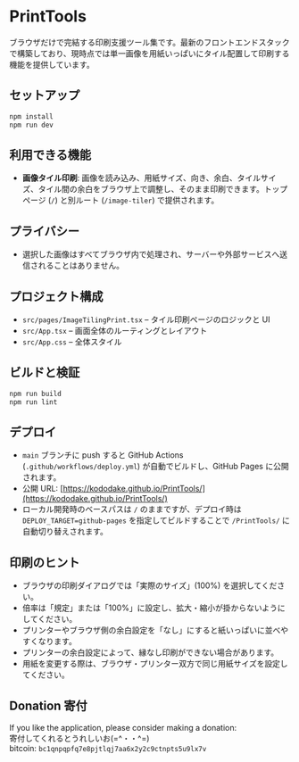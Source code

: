 # PrintTools

ブラウザだけで完結する印刷支援ツール集です。最新のフロントエンドスタックで構築しており、現時点では単一画像を用紙いっぱいにタイル配置して印刷する機能を提供しています。

## セットアップ

```bash
npm install
npm run dev
```

## 利用できる機能

- **画像タイル印刷**: 画像を読み込み、用紙サイズ、向き、余白、タイルサイズ、タイル間の余白をブラウザ上で調整し、そのまま印刷できます。トップページ (`/`) と別ルート (`/image-tiler`) で提供されます。

## プライバシー

- 選択した画像はすべてブラウザ内で処理され、サーバーや外部サービスへ送信されることはありません。

## プロジェクト構成

- `src/pages/ImageTilingPrint.tsx` – タイル印刷ページのロジックと UI
- `src/App.tsx` – 画面全体のルーティングとレイアウト
- `src/App.css` – 全体スタイル

## ビルドと検証

```bash
npm run build
npm run lint
```

## デプロイ

- `main` ブランチに push すると GitHub Actions (`.github/workflows/deploy.yml`) が自動でビルドし、GitHub Pages に公開されます。
- 公開 URL: [https://kododake.github.io/PrintTools/](https://kododake.github.io/PrintTools/)
- ローカル開発時のベースパスは `/` のままですが、デプロイ時は `DEPLOY_TARGET=github-pages` を指定してビルドすることで `/PrintTools/` に自動切り替えされます。

## 印刷のヒント

- ブラウザの印刷ダイアログでは「実際のサイズ」(100%) を選択してください。
- 倍率は「規定」または「100%」に設定し、拡大・縮小が掛からないようにしてください。
- プリンターやブラウザ側の余白設定を「なし」にすると紙いっぱいに並べやすくなります。
- プリンターの余白設定によって、縁なし印刷ができない場合があります。
- 用紙を変更する際は、ブラウザ・プリンター双方で同じ用紙サイズを設定してください。

## Donation 寄付

If you like the application, please consider making a donation:  
寄付してくれるとうれしいお(=^・・^=)  
bitcoin: 
`
bc1qnpqpfq7e8pjtlqj7aa6x2y2c9ctnpts5u9lx7v
`
